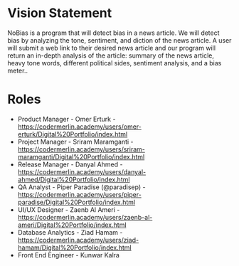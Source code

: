 # Vision Statement
NoBias is a program that will detect bias in a news article. We will detect bias by analyzing the tone, sentiment, and diction of the news article. A user will submit a web link to their desired news article and our program will return an in-depth analysis of the article: summary of the news article, heavy tone words, different political sides, sentiment analysis, and a bias meter..

# Roles
- Product Manager - Omer Erturk - https://codermerlin.academy/users/omer-erturk/Digital%20Portfolio/index.html 
- Project Manager - Sriram Maramganti - https://codermerlin.academy/users/sriram-maramganti/Digital%20Portfolio/index.html
- Release Manager - Danyal Ahmed - https://codermerlin.academy/users/danyal-ahmed/Digital%20Portfolio/index.html
- QA Analyst - Piper Paradise (@paradisep) - https://codermerlin.academy/users/piper-paradise/Digital%20Portfolio/index.html
- UI/UX Designer - Zaenb Al Ameri - https://codermerlin.academy/users/zaenb-al-ameri/Digital%20Portfolio/index.html
- Database Analytics - Ziad Hamam - https://codermerlin.academy/users/ziad-hamam/Digital%20Portfolio/index.html
- Front End Engineer - Kunwar Kalra
